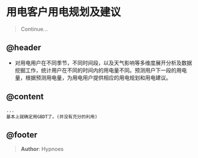 # 用电客户用电规划及建议
> Continue...

## @header
* 对用电用户在不同季节，不同时间段，以及天气影响等多维度展开分析及数据挖掘工作，统计用户在不同的时间内的用电量不同。预测用户下一段的用电量，根据预测用电量，为用电用户提供相应的用电规划和用电建议。

## @content
    ...
    基本上就确定用GBDT了。(并没有充分的利用)

## @footer
> __Author__: Hypnoes

